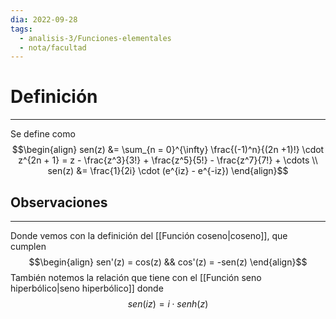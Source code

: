 ```yaml
---
dia: 2022-09-28
tags:
  - analisis-3/Funciones-elementales
  - nota/facultad
---
```

# Definición
---
Se define como
$$\begin{align} 
	sen(z) &= \sum_{n = 0}^{\infty} \frac{(-1)^n}{(2n +1)!} \cdot z^{2n + 1} = z - \frac{z^3}{3!} + \frac{z^5}{5!} - \frac{z^7}{7!} + \cdots \\
	sen(z) &= \frac{1}{2i} \cdot (e^{iz} - e^{-iz})
\end{align}$$

## Observaciones
---
Donde vemos con la definición del [[Función coseno|coseno]], que cumplen
$$\begin{align} sen'(z) = cos(z) && cos'(z) = -sen(z) \end{align}$$
También notemos la relación que tiene con el [[Función seno hiperbólico|seno hiperbólico]] donde 
$$ sen(iz) = i \cdot senh(z) $$